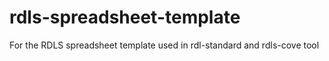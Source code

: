 # rdls-spreadsheet-template
For the RDLS spreadsheet template used in rdl-standard and rdls-cove tool
